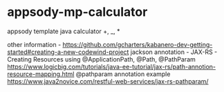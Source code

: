 # appsody-mp-calculator

appsody template java calculator
+, _, *


other information - https://github.com/gcharters/kabanero-dev-getting-started#creating-a-new-codewind-project
jackson annotation - 
JAX-RS - Creating Resources using @ApplicationPath, @Path, @PathParam https://www.logicbig.com/tutorials/java-ee-tutorial/jax-rs/path-annotion-resource-mapping.html
@pathparam annotation example https://www.java2novice.com/restful-web-services/jax-rs-pathparam/
